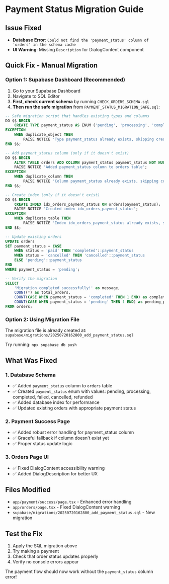 # Payment Status Migration Guide

## Issue Fixed
- **Database Error**: `Could not find the 'payment_status' column of 'orders' in the schema cache`
- **UI Warning**: Missing `Description` for DialogContent component

## Quick Fix - Manual Migration

### Option 1: Supabase Dashboard (Recommended)
1. Go to your Supabase Dashboard
2. Navigate to SQL Editor
3. **First, check current schema** by running `CHECK_ORDERS_SCHEMA.sql`
4. **Then run the safe migration** from `PAYMENT_STATUS_MIGRATION_SAFE.sql`:

```sql
-- Safe migration script that handles existing types and columns
DO $$ BEGIN
    CREATE TYPE payment_status AS ENUM ('pending', 'processing', 'completed', 'failed', 'cancelled', 'refunded');
EXCEPTION
    WHEN duplicate_object THEN 
        RAISE NOTICE 'Type payment_status already exists, skipping creation';
END $$;

-- Add payment_status column (only if it doesn't exist)
DO $$ BEGIN
    ALTER TABLE orders ADD COLUMN payment_status payment_status NOT NULL DEFAULT 'pending';
    RAISE NOTICE 'Added payment_status column to orders table';
EXCEPTION
    WHEN duplicate_column THEN 
        RAISE NOTICE 'Column payment_status already exists, skipping creation';
END $$;

-- Create index (only if it doesn't exist)
DO $$ BEGIN
    CREATE INDEX idx_orders_payment_status ON orders(payment_status);
    RAISE NOTICE 'Created index idx_orders_payment_status';
EXCEPTION
    WHEN duplicate_table THEN 
        RAISE NOTICE 'Index idx_orders_payment_status already exists, skipping creation';
END $$;

-- Update existing orders
UPDATE orders 
SET payment_status = CASE 
    WHEN status = 'paid' THEN 'completed'::payment_status
    WHEN status = 'cancelled' THEN 'cancelled'::payment_status
    ELSE 'pending'::payment_status
END
WHERE payment_status = 'pending';

-- Verify the migration
SELECT 
    'Migration completed successfully!' as message,
    COUNT(*) as total_orders,
    COUNT(CASE WHEN payment_status = 'completed' THEN 1 END) as completed_payments,
    COUNT(CASE WHEN payment_status = 'pending' THEN 1 END) as pending_payments
FROM orders;
```

### Option 2: Using Migration File
The migration file is already created at:
`supabase/migrations/20250720162800_add_payment_status.sql`

Try running: `npx supabase db push`

## What Was Fixed

### 1. Database Schema
- ✅ Added `payment_status` column to `orders` table
- ✅ Created `payment_status` enum with values: pending, processing, completed, failed, cancelled, refunded
- ✅ Added database index for performance
- ✅ Updated existing orders with appropriate payment status

### 2. Payment Success Page
- ✅ Added robust error handling for payment_status column
- ✅ Graceful fallback if column doesn't exist yet
- ✅ Proper status update logic

### 3. Orders Page UI
- ✅ Fixed DialogContent accessibility warning
- ✅ Added DialogDescription for better UX

## Files Modified
- `app/payment/success/page.tsx` - Enhanced error handling
- `app/orders/page.tsx` - Fixed DialogContent warning
- `supabase/migrations/20250720162800_add_payment_status.sql` - New migration

## Test the Fix
1. Apply the SQL migration above
2. Try making a payment
3. Check that order status updates properly
4. Verify no console errors appear

The payment flow should now work without the `payment_status` column error!
